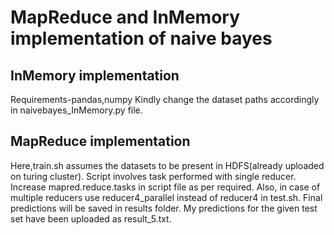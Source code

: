 # MapReduce and InMemory implementation of naive bayes

## InMemory implementation
Requirements-pandas,numpy
Kindly change the dataset paths accordingly in naivebayes_InMemory.py file.


## MapReduce implementation
Here,train.sh assumes the datasets to be present in HDFS(already uploaded on turing cluster). Script involves task performed with single reducer. Increase mapred.reduce.tasks in script file as per required. Also, in case of multiple reducers use reducer4_parallel instead of reducer4 in test.sh.
Final predictions will be saved in results folder. My predictions for the given test set have been uploaded as result_5.txt.
